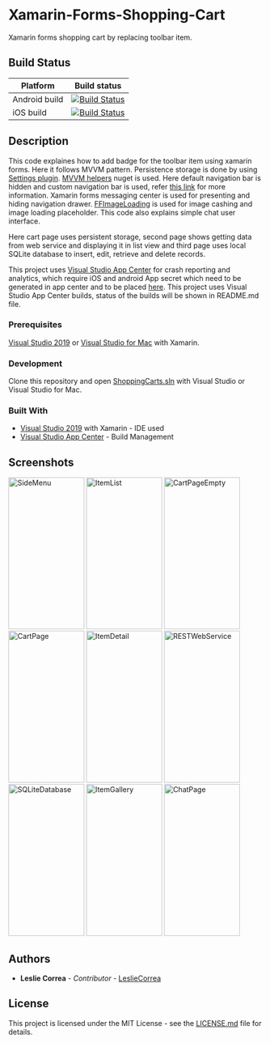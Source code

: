 # Xamarin-Forms-Shopping-Cart
Xamarin forms shopping cart by replacing toolbar item.

## Build Status
Platform  | Build status
------------- | -------------
Android build | [![Build Status](https://build.appcenter.ms/v0.1/apps/5a4a818c-0cb4-4be2-81ee-2fb7bc4775cd/branches/master/badge)](https://github.com/LeslieCorrea/Xamarin-Forms-Shopping-Cart)   
iOS build | [![Build Status](https://build.appcenter.ms/v0.1/apps/8649f4ab-0a7f-4f3e-a3d2-863671de8558/branches/master/badge)](https://github.com/LeslieCorrea/Xamarin-Forms-Shopping-Cart)

## Description
This code explaines how to add badge for the toolbar item using xamarin forms. Here it follows MVVM pattern. Persistence storage is done by using [Settings plugin](https://github.com/jamesmontemagno/Xamarin.Plugins/tree/master/Settings). [MVVM helpers](https://github.com/jamesmontemagno/mvvm-helpers) nuget is used.
Here default navigation bar is hidden and custom navigation bar is used, refer [this link](https://social.technet.microsoft.com/wiki/contents/articles/37733.xamarin-shopping-cart-counter-in-forms-navigation-bar.aspx) for more information.
Xamarin forms messaging center is used for presenting and hiding navigation drawer. [FFImageLoading](https://github.com/luberda-molinet/FFImageLoading) is used for image cashing and image loading placeholder. This code also explains simple chat user interface. 

Here cart page uses persistent storage, second page shows getting data from web service and displaying it in list view and third page uses local SQLite database to insert, edit, retrieve and delete records. 

This project uses [Visual Studio App Center](https://appcenter.ms/) for crash reporting and analytics, which require iOS and android App secret which need to be generated in app center and to be placed [here](https://github.com/LeslieCorrea/Xamarin-Forms-Shopping-Cart/blob/master/ShoppingCarts/ShoppingCarts/Helpers/ApiKeys.cs). This project uses Visual Studio App Center builds, status of the builds will be shown in README.md file.

### Prerequisites
[Visual Studio 2019](https://visualstudio.microsoft.com/) or [Visual Studio for Mac](https://visualstudio.microsoft.com/) with Xamarin.

### Development 
Clone this repository and open [ShoppingCarts.sln](https://github.com/LeslieCorrea/Xamarin-Forms-Shopping-Cart/blob/master/ShoppingCarts.sln) with Visual Studio or Visual Studio for Mac.

### Built With
* [Visual Studio 2019](https://visualstudio.microsoft.com/) with Xamarin - IDE used
* [Visual Studio App Center](https://appcenter.ms/) - Build Management

## Screenshots
<p>
  <img src="https://github.com/LeslieCorrea/Xamarin-Forms-Shopping-Cart/blob/master/Screenshots/SideMenu.png" width="150" height="300" alt="SideMenu">
  <img src="https://github.com/LeslieCorrea/Xamarin-Forms-Shopping-Cart/blob/master/Screenshots/ItemList.png" width="150" height="300" alt="ItemList">
  <img src="https://github.com/LeslieCorrea/Xamarin-Forms-Shopping-Cart/blob/master/Screenshots/CartPageEmpty.png" width="150" height="300" alt="CartPageEmpty">
  <img src="https://github.com/LeslieCorrea/Xamarin-Forms-Shopping-Cart/blob/master/Screenshots/CartPage.png" width="150" height="300" alt="CartPage">
  <img src="https://github.com/LeslieCorrea/Xamarin-Forms-Shopping-Cart/blob/master/Screenshots/ItemDetail.png" width="150" height="300" alt="ItemDetail">
  <img src="https://github.com/LeslieCorrea/Xamarin-Forms-Shopping-Cart/blob/master/Screenshots/RESTWebService.png" width="150"       height="300" alt="RESTWebService">
  <img src="https://github.com/LeslieCorrea/Xamarin-Forms-Shopping-Cart/blob/master/Screenshots/SQLiteDatabase.png" width="150" height="300" alt="SQLiteDatabase">  
  <img src="https://github.com/LeslieCorrea/Xamarin-Forms-Shopping-Cart/blob/master/Screenshots/ItemGallery.png" width="150" height="300" alt="ItemGallery">  
  <img src="https://github.com/LeslieCorrea/Xamarin-Forms-Shopping-Cart/blob/master/Screenshots/ChatPage.png" width="150" height="300" alt="ChatPage">  
</p>

## Authors

* **Leslie Correa** - *Contributor* - [LeslieCorrea](https://github.com/LeslieCorrea)


## License

This project is licensed under the MIT License - see the [LICENSE.md](https://github.com/LeslieCorrea/Xamarin-Forms-Shopping-Cart/blob/master/LICENSE) file for details.

